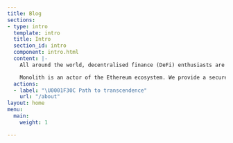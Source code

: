 ```yaml
---
title: Blog
sections:
- type: intro
  template: intro
  title: Intro
  section_id: intro
  component: intro.html
  content: |-
    All around the world, decentralised finance (DeFi) enthusiasts are crafting the building blocks of a new financial system. Enabled by blockchains, DeFi provides elite financial services to anyone.

    Monolith is an actor of the Ethereum ecosystem. We provide a secure wallet for users to store their assets and access DeFi services; it's paired with a Visa Debit card to enable them to spend them everywhere conveniently.
  actions:
  - label: "\U0001F30C Path to transcendence"
    url: "/about"
layout: home
menu:
  main:
    weight: 1

---
```

